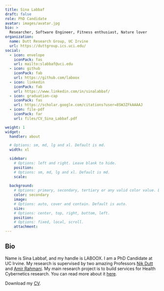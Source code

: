 ```yaml
---
title: Sina Labbaf
draft: false
role: PhD Candidate
avatar: images/avatar.jpg
bio: >
  Researcher, Software Engineer, Fitness enthusiast, Nature lover
organization:
  name: Dutt Research Group, UC Irvine
  url: https://duttgroup.ics.uci.edu/
social:
  - icon: envelope
    iconPack: fas
    url: mailto:slabbaf@uci.edu
  - icon: github
    iconPack: fab
    url: https://github.com/laboox
  - icon: linkedin
    iconPack: fab
    url: https://www.linkedin.com/in/sinalabbaf/
  - icon: graduation-cap
    iconPack: fas
    url: https://scholar.google.com/citations?user=8SWJZFkAAAAJ
  - icon: file-pdf
    iconPack: far
    url: files/CV_Sina_Labbaf.pdf

weight: 1
widget:
  handler: about

  # Options: sm, md, lg and xl. Default is md.
  width: xl

  sidebar:
    # Options: left and right. Leave blank to hide.
    position: 
    # Options: sm, md, lg and xl. Default is md.
    scale: 
  
  background:
    # Options: primary, secondary, tertiary or any valid color value. Default is primary.
    color: secondary
    image:
    # Options: auto, cover and contain. Default is auto.
    size:
    # Options: center, top, right, bottom, left.
    position:
    # Options: fixed, local, scroll.
    attachment: 
---
```


## Bio

Name is Sina Labbaf, and my handle is LABOOX. I am a PhD Candidate at UC Irvine. My research is supervised by two 
amazing Professors [Nik Dutt](https://www.ics.uci.edu/~dutt/) and [Amir Rahmani](https://www.ics.uci.edu/~amirr1/).
My main research project is to build services for Health Cybernetics research. You can read more about it 
[here](/projects/zotcare). 


Download my [CV](files/CV_Sina_Labbaf.pdf).


